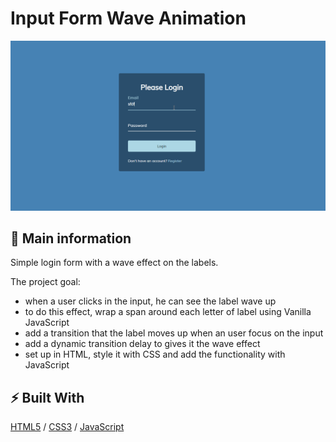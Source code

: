 # Input Form Wave Animation 

![cover](./image.gif)

## 🦉 Main information

Simple login form with a wave effect on the labels.

The project goal:
- when a user clicks in the input, he can see the label wave up
- to do this effect, wrap a span around each letter of label using Vanilla JavaScript
- add a transition that the label moves up when an user focus on the input
- add a dynamic transition delay to gives it the wave effect
- set up in HTML, style it with CSS and add the functionality with JavaScript


## ⚡ Built With
[HTML5](https://www.w3schools.com/html/) / [CSS3](https://www.w3schools.com/css/) / [JavaScript](https://www.w3schools.com/js/)
